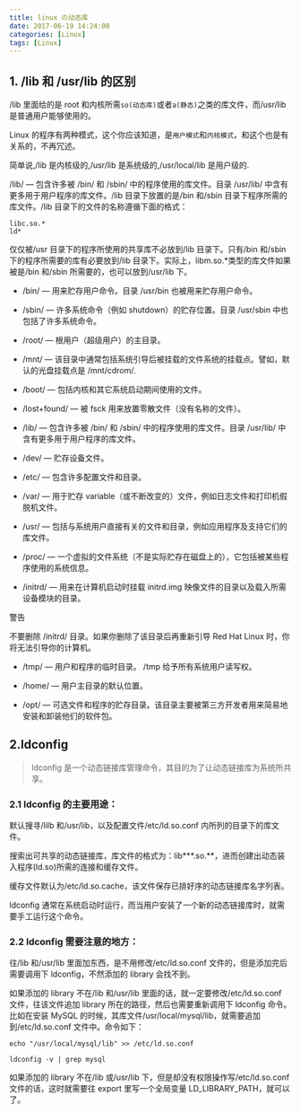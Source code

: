 ```yaml
---
title: linux の动态库
date: 2017-06-19 14:24:00
categories: [Linux]
tags: [Linux]
---
```


## 1. /lib 和 /usr/lib 的区别

/lib 里面给的是 root 和内核所需`so(动态库)`或者`a(静态)`之类的库文件，而/usr/lib 是普通用户能够使用的。

Linux 的程序有两种模式，这个你应该知道，是`用户模式`和`内核模式`，和这个也是有关系的，不再冗述。

简单说,/lib 是内核级的,/usr/lib 是系统级的,/usr/local/lib 是用户级的.

/lib/ — 包含许多被 /bin/ 和 /sbin/ 中的程序使用的库文件。目录 /usr/lib/ 中含有更多用于用户程序的库文件。/lib 目录下放置的是/bin 和/sbin 目录下程序所需的库文件。/lib 目录下的文件的名称遵循下面的格式：

```
libc.so.*
ld*
```

<!-- more -->

仅仅被/usr 目录下的程序所使用的共享库不必放到/lib 目录下。只有/bin 和/sbin 下的程序所需要的库有必要放到/lib 目录下。实际上，libm.so.\*类型的库文件如果被是/bin 和/sbin 所需要的，也可以放到/usr/lib 下。

- /bin/ — 用来贮存用户命令。目录 /usr/bin 也被用来贮存用户命令。

- /sbin/ — 许多系统命令（例如 shutdown）的贮存位置。目录 /usr/sbin 中也包括了许多系统命令。

- /root/ — 根用户（超级用户）的主目录。

- /mnt/ — 该目录中通常包括系统引导后被挂载的文件系统的挂载点。譬如，默认的光盘挂载点是 /mnt/cdrom/.

- /boot/ — 包括内核和其它系统启动期间使用的文件。

- /lost+found/ — 被 fsck 用来放置零散文件（没有名称的文件）。

- /lib/ — 包含许多被 /bin/ 和 /sbin/ 中的程序使用的库文件。目录 /usr/lib/ 中含有更多用于用户程序的库文件。

- /dev/ — 贮存设备文件。

- /etc/ — 包含许多配置文件和目录。

- /var/ — 用于贮存 variable（或不断改变的）文件，例如日志文件和打印机假脱机文件。

- /usr/ — 包括与系统用户直接有关的文件和目录，例如应用程序及支持它们的库文件。

- /proc/ — 一个虚拟的文件系统（不是实际贮存在磁盘上的），它包括被某些程序使用的系统信息。

- /initrd/ — 用来在计算机启动时挂载 initrd.img 映像文件的目录以及载入所需设备模块的目录。

警告

不要删除 /initrd/ 目录。如果你删除了该目录后再重新引导 Red Hat Linux 时，你将无法引导你的计算机。

- /tmp/ — 用户和程序的临时目录。 /tmp 给予所有系统用户读写权。

- /home/ — 用户主目录的默认位置。

- /opt/ — 可选文件和程序的贮存目录。该目录主要被第三方开发者用来简易地安装和卸装他们的软件包。

## 2.ldconfig

> ldconfig 是一个动态链接库管理命令，其目的为了让动态链接库为系统所共享。

### 2.1 ldconfig 的主要用途：

默认搜寻/lilb 和/usr/lib，以及配置文件/etc/ld.so.conf 内所列的目录下的库文件。

搜索出可共享的动态链接库，库文件的格式为：lib**\*.so.**，进而创建出动态装入程序(ld.so)所需的连接和缓存文件。

缓存文件默认为/etc/ld.so.cache，该文件保存已排好序的动态链接库名字列表。

ldconfig 通常在系统启动时运行，而当用户安装了一个新的动态链接库时，就需要手工运行这个命令。

### 2.2 ldconfig 需要注意的地方：

往/lib 和/usr/lib 里面加东西，是不用修改/etc/ld.so.conf 文件的，但是添加完后需要调用下 ldconfig，不然添加的 library 会找不到。

如果添加的 library 不在/lib 和/usr/lib 里面的话，就一定要修改/etc/ld.so.conf 文件，往该文件追加 library 所在的路径，然后也需要重新调用下 ldconfig 命令。比如在安装 MySQL 的时候，其库文件/usr/local/mysql/lib，就需要追加到/etc/ld.so.conf 文件中。命令如下：

```
echo "/usr/local/mysql/lib" >> /etc/ld.so.conf

ldconfig -v | grep mysql
```

如果添加的 library 不在/lib 或/usr/lib 下，但是却没有权限操作写/etc/ld.so.conf 文件的话，这时就需要往 export 里写一个全局变量 LD_LIBRARY_PATH，就可以了。

